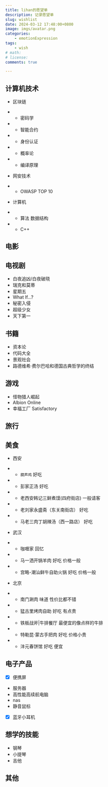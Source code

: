 ```yaml
---
title: lihan的愿望单
description: 记录愿望单
slug: wishlist
date: 2024-03-12 17:48:00+0800
image: imgs/avatar.png
categories:
    - emotionExpression
tags:
    - wish
# math: 
# license: 
comments: true

---
```


## 计算机技术

- 区块链
- - 密码学
- - 智能合约
- - 身份认证
- - 概率论
- - 编译原理

- 网安技术
- - OWASP TOP 10

- 计算机
- - 算法 数据结构
- - C++

## 电影



## 电视剧

- 白夜追凶/白夜破晓
- 瑞克和莫蒂
- 星期五
- What If...?
- 秘密入侵
- 超级少女
- 天下第一

## 书籍

- 资本论
- 代码大全
- 景观社会
- 路德维希·费尔巴哈和德国古典哲学的终结

## 游戏

- 怪物猎人崛起
- Albion Online
- 幸福工厂 Satisfactory

## 旅行

## 美食

- 西安
- - `葫芦鸡`                        好吃
- - 彭家正汤                        好吃
- - 老西安韩记三鲜煮馍(四府街店)     一般请客
- - 老刘家永盛斋（东关南街店）       好吃
- - 马老三肉丁胡辣汤（西一路店）     好吃

- 武汉
- - 咖喱家              回忆
- - 马一洒开锅羊肉      好吃 价格一般
- - 宫略-潮汕鲜牛自助火锅  好吃 价格一般

- 北京
- - 南门涮肉            味道 性价比都不错
- - 猛古里烤肉自助      好吃 有点贵
- - 铁板战斧|牛排餐厅   最便宜的像点样的牛排
- - 特勒昆·蒙古手把肉   好吃 价格小贵
- - 沣元春饼馆          好吃 便宜

## 电子产品

- [x] 便携屏
- 服务器
- 高性能高续航电脑
- nas
- 静音鼠标
- [x] 蓝牙小耳机

## 想学的技能

- 钢琴
- 小提琴
- 吉他

## 其他

